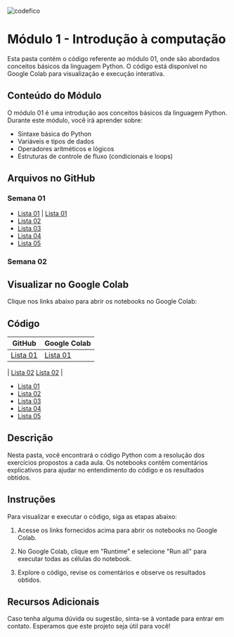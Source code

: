 ![codefico](https://github.com/allysonthales/codefico/assets/121051849/da92ab3a-246d-4d08-b730-3cad1e4d98cd)

# Módulo 1 - Introdução à computação

Esta pasta contém o código referente ao módulo 01, onde são abordados conceitos básicos da linguagem Python. O código está disponível no Google Colab para visualização e execução interativa.

## Conteúdo do Módulo

O módulo 01 é uma introdução aos conceitos básicos da linguagem Python. Durante este módulo, você irá aprender sobre:

- Sintaxe básica do Python
- Variáveis e tipos de dados
- Operadores aritméticos e lógicos
- Estruturas de controle de fluxo (condicionais e loops)

## Arquivos no GitHub

### Semana 01

- [Lista 01](https://github.com/allysonthales/codefico/blob/main/modulo01/Lista_1_M%C3%B3dulo_1_Turma_Lua.ipynb) | [Lista 01](https://github.com/allysonthales/codefico/blob/main/modulo01/Lista_1_M%C3%B3dulo_1_Turma_Lua.ipynb)
- [Lista 02](https://github.com/allysonthales/codefico/blob/main/modulo01/Lista_2_M%C3%B3dulo_1_Turma_Lua.ipynb)
- [Lista 03](https://github.com/allysonthales/codefico/blob/main/modulo01/Lista_3_M%C3%B3dulo_1_Turma_Lua.ipynb)
- [Lista 04](https://github.com/allysonthales/codefico/blob/main/modulo01/Lista_4_M%C3%B3dulo_1_Turma_Lua.ipynb)
- [Lista 05](https://github.com/allysonthales/codefico/blob/main/modulo01/Lista_5_M%C3%B3dulo_1_Turma_Lua.ipynb)

### Semana 02

## Visualizar no Google Colab

Clique nos links abaixo para abrir os notebooks no Google Colab:

## Código

| GitHub                                                                                                         | Google Colab                                                                          |
| -------------------------------------------------------------------------------------------------------------- | ------------------------------------------------------------------------------------- |
| [Lista 01](https://github.com/allysonthales/codefico/blob/main/modulo01/Lista_1_M%C3%B3dulo_1_Turma_Lua.ipynb) | [Lista 01](https://colab.research.google.com/drive/14jsGY50mOqiSIID6dTOgbJUc79r-2HSq) |

| [Lista 02](https://github.com/allysonthales/codefico/blob/main/modulo01/Lista_2_M%C3%B3dulo_1_Turma_Lua.ipynb)
[Lista 02](https://colab.research.google.com/drive/15XHiHmH5eCESw8COuwh_8yf3j5RdMIJt?usp=sharing) |

- [Lista 01](https://colab.research.google.com/drive/14jsGY50mOqiSIID6dTOgbJUc79r-2HSq)
- [Lista 02](https://colab.research.google.com/drive/15XHiHmH5eCESw8COuwh_8yf3j5RdMIJt?usp=sharing)
- [Lista 03](https://colab.research.google.com/drive/1xXX9jUZSLQiKosQKzFsCqfMfv7v3Gq3Z?usp=sharing)
- [Lista 04](https://colab.research.google.com/drive/1lYwgzSTLHPp9oQ9zbpxQXFU_rkjOoQd3)
- [Lista 05](https://colab.research.google.com/drive/1c9sWDrY4eHJumo0n5X06Y1wYbyvUYnuR?usp=sharing)

## Descrição

Nesta pasta, você encontrará o código Python com a resolução dos exercícios propostos a cada aula. Os notebooks contêm comentários explicativos para ajudar no entendimento do código e os resultados obtidos.

## Instruções

Para visualizar e executar o código, siga as etapas abaixo:

1. Acesse os links fornecidos acima para abrir os notebooks no Google Colab.

2. No Google Colab, clique em "Runtime" e selecione "Run all" para executar todas as células do notebook.
3. Explore o código, revise os comentários e observe os resultados obtidos.

## Recursos Adicionais

Caso tenha alguma dúvida ou sugestão, sinta-se à vontade para entrar em contato. Esperamos que este projeto seja útil para você!
